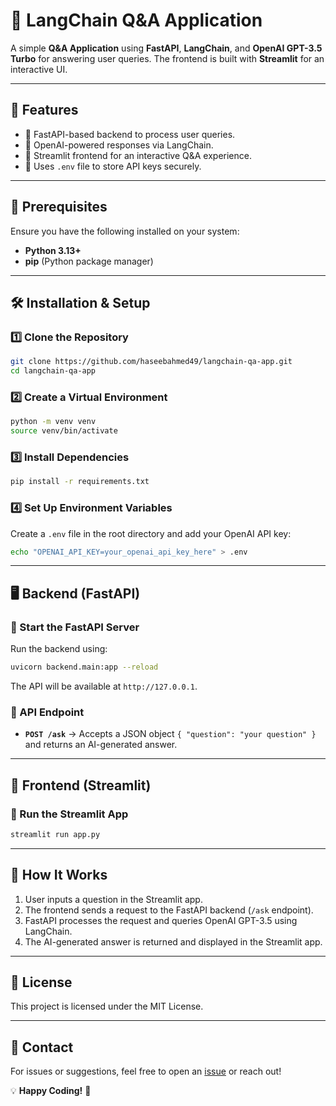 # 🧠 LangChain Q&A Application

A simple **Q&A Application** using **FastAPI**, **LangChain**, and **OpenAI GPT-3.5 Turbo** for answering user queries. The frontend is built with **Streamlit** for an interactive UI.

---
## 🚀 Features
- 📌 FastAPI-based backend to process user queries.
- 🤖 OpenAI-powered responses via LangChain.
- 🎨 Streamlit frontend for an interactive Q&A experience.
- 🔐 Uses `.env` file to store API keys securely.

---
## 📌 Prerequisites
Ensure you have the following installed on your system:
- **Python 3.13+**
- **pip** (Python package manager)

---
## 🛠 Installation & Setup

### 1️⃣ Clone the Repository
```sh
git clone https://github.com/haseebahmed49/langchain-qa-app.git
cd langchain-qa-app
```

### 2️⃣ Create a Virtual Environment
```sh
python -m venv venv
source venv/bin/activate
```

### 3️⃣ Install Dependencies
```sh
pip install -r requirements.txt
```

### 4️⃣ Set Up Environment Variables
Create a `.env` file in the root directory and add your OpenAI API key:
```sh
echo "OPENAI_API_KEY=your_openai_api_key_here" > .env
```

---
## 🖥 Backend (FastAPI)

### 📌 Start the FastAPI Server
Run the backend using:
```sh
uvicorn backend.main:app --reload
```
The API will be available at `http://127.0.0.1`.

### 📌 API Endpoint
- **`POST /ask`** → Accepts a JSON object `{ "question": "your question" }` and returns an AI-generated answer.

---
## 🎨 Frontend (Streamlit)

### 📌 Run the Streamlit App
```sh
streamlit run app.py
```

---
## 🔄 How It Works
1. User inputs a question in the Streamlit app.
2. The frontend sends a request to the FastAPI backend (`/ask` endpoint).
3. FastAPI processes the request and queries OpenAI GPT-3.5 using LangChain.
4. The AI-generated answer is returned and displayed in the Streamlit app.

---
## 📜 License
This project is licensed under the MIT License.

---
## 📩 Contact
For issues or suggestions, feel free to open an [issue](https://github.com/haseebahmed49/langchain-qa-app/issues) or reach out!

💡 **Happy Coding!** 🚀

